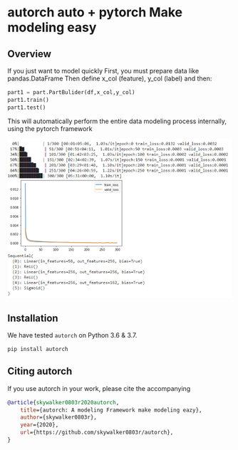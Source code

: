 # autorch auto + pytorch Make modeling easy

## Overview

If you just want to model quickly
First, you must prepare data like pandas.DataFrame
Then define x_col (feature), y_col (label) and then:

```python
part1 = part.PartBulider(df,x_col,y_col)
part1.train()
part1.test()
```

This will automatically perform the entire data modeling process internally, using the pytorch framework

![train](benchmarks/train.png)

## Installation

We have tested `autorch` on Python 3.6 & 3.7.

```bash
pip install autorch
```

## Citing autorch

If you use autorch in your work, please cite the accompanying

```bibtex
@article{skywalker0803r2020autorch,
    title={autorch: A modeling Framework make modeling eazy},
    author={skywalker0803r},
    year={2020},
    url={https://github.com/skywalker0803r/autorch},
}
```
